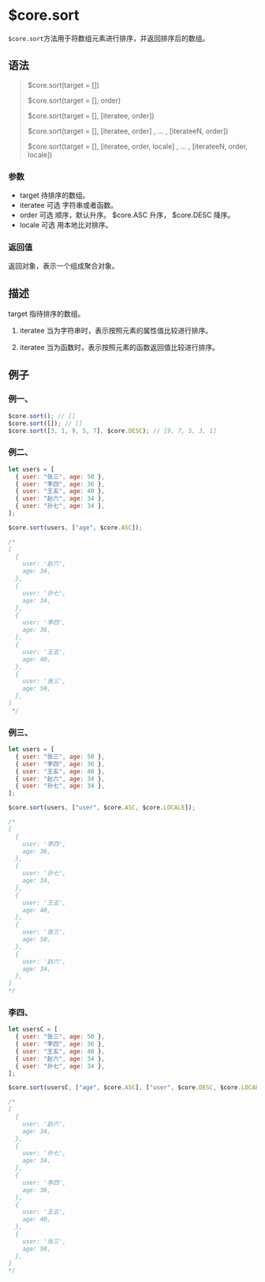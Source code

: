 # $core.sort

`$core.sort`方法用于将数组元素进行排序，并返回排序后的数组。

## 语法

> $core.sort(target = [])
>
> $core.sort(target = [], order)
>
> $core.sort(target = [], [iteratee, order])
>
> $core.sort(target = [], [iteratee, order] , ... , [iterateeN, order])
>
> $core.sort(target = [], [iteratee, order, locale] , ... , [iterateeN, order, locale])

### 参数

- target 待排序的数组。
- iteratee 可选 字符串或者函数。
- order 可选 顺序，默认升序。 $core.ASC 升序， $core.DESC 降序。
- locale 可选 用本地比对排序。

### 返回值

返回对象，表示一个组成聚合对象。

## 描述

target 指待排序的数组。

1. iteratee 当为字符串时，表示按照元素的属性值比较进行排序。

2. iteratee 当为函数时，表示按照元素的函数返回值比较进行排序。

## 例子

### 例一、

```javascript
$core.sort(); // []
$core.sort([]); // []
$core.sort([3, 1, 9, 5, 7], $core.DESC); // [9, 7, 5, 3, 1]
```

### 例二、

```javascript
let users = [
  { user: "张三", age: 50 },
  { user: "李四", age: 36 },
  { user: "王五", age: 40 },
  { user: "赵六", age: 34 },
  { user: "孙七", age: 34 },
];

$core.sort(users, ["age", $core.ASC]);

/*
[
  {
    user: '赵六',
    age: 34,
  },
  {
    user: '孙七',
    age: 34,
  },
  {
    user: '李四',
    age: 36,
  },
  {
    user: '王五',
    age: 40,
  },
  {
    user: '张三',
    age: 50,
  },
]
 */
```

### 例三、

```javascript
let users = [
  { user: "张三", age: 50 },
  { user: "李四", age: 36 },
  { user: "王五", age: 40 },
  { user: "赵六", age: 34 },
  { user: "孙七", age: 34 },
];

$core.sort(users, ["user", $core.ASC, $core.LOCALE]);

/*
[
  {
    user: '李四',
    age: 36,
  },
  {
    user: '孙七',
    age: 34,
  },
  {
    user: '王五',
    age: 40,
  },
  {
    user: '张三',
    age: 50,
  },
  {
    user: '赵六',
    age: 34,
  },
]
*/
```

### 李四、

```javascript
let usersC = [
  { user: "张三", age: 50 },
  { user: "李四", age: 36 },
  { user: "王五", age: 40 },
  { user: "赵六", age: 34 },
  { user: "孙七", age: 34 },
];

$core.sort(usersC, ["age", $core.ASC], ["user", $core.DESC, $core.LOCALE]);

/*
[
  {
    user: '赵六',
    age: 34,
  },
  {
    user: '孙七',
    age: 34,
  },
  {
    user: '李四',
    age: 36,
  },
  {
    user: '王五',
    age: 40,
  },
  {
    user: '张三',
    age: 50,
  },
]
*/
```
